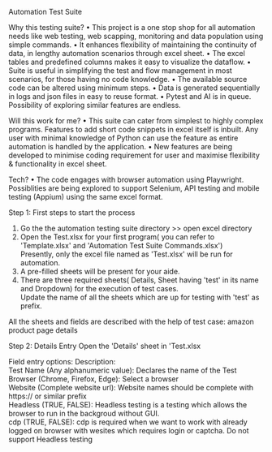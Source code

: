 Automation Test Suite

 Why this testing suite?
 • This project is a one stop shop for all automation needs like web testing, web scapping, monitoring and data population using simple commands. 
 • It enhances flexibility of maintaining the continuity of data, in lengthy automation scenarios through excel sheet.
 • The excel tables and predefined columns makes it easy to visualize the dataflow.
 • Suite is useful in simplifying the test and flow management in most scenarios, for those having no code knowledge.
 • The available source code can be altered using minimum steps.
 • Data is generated sequentially in logs and json files in easy to reuse format.
 • Pytest and AI is in queue. Possibility of exploring similar features are endless.
 
 Will this work for me?
 • This suite can cater from simplest to highly complex programs. Features to add short code snippets in excel itself is inbuilt. Any user with minimal 
knowledge of Python can use the feature as entire automation is handled by the application.
 • New features are being developed to minimise coding requirement for user and maximise flexibility & functionality in excel sheet.
 
 Tech?
 • The code engages with browser automation using Playwright. Possiblities are being explored to support Selenium, API testing and mobile testing
 (Appium) using the same excel format. 


Step 1: First steps to start the process											
											
1)	Go the the automation testing suite directory >> open excel directory										
2)	Open the Test.xlsx for your first program( you can refer to 'Template.xlsx' and 'Automation Test Suite Commands.xlsx')										
  	Presently, only the excel file named as 'Test.xlsx' will be run for automation.										
3)	A pre-filled sheets will be present for your aide.										
4)	There are three required sheets( Details, Sheet having 'test' in its name and Dropdown) for the execution of test cases.										
  	Update the name of all the sheets which are up for testing with 'test' as prefix. 										
											
All the sheets and fields are described with the help of test case: amazon product page details										
											
Step 2: Details Entry			Open the 'Details' sheet in 'Test.xlsx								
				
Field entry options:	Description:						
Test Name	(Any alphanumeric value):	Declares the name of the Test						
Browser	(Chrome, Firefox, Edge):	Select a browser						
Website	(Complete website url):	Website names should be complete with https:// or similar prefix						
Headless	(TRUE, FALSE):	Headless testing is a testing which allows the browser to run in the backgroud without GUI.						
cdp	(TRUE, FALSE):	cdp is required when we want to work with already logged on browser with wesites which requires login or captcha. Do not support Headless testing
													
											
